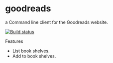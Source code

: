 # goodreads
a Command line client for the Goodreads website.

[![Build status](https://travis-ci.org/jmn/gr.svg?branch=master)](https://travis-ci.org/jmn/gr) 


Features
- List book shelves.
- Add to book shelves.
